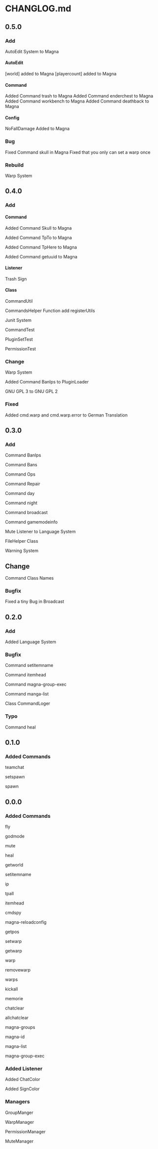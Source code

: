 # CHANGLOG.md

## 0.5.0

### Add

AutoEdit System to Magna

#### AutoEdit

[world] added to Magna
[playercount] added to Magna

#### Command

Added Command trash to Magna
Added Command enderchest to Magna
Added Command workbench to Magna
Added Command deathback to Magna

#### Config

NoFallDamage Added to Magna

### Bug

Fixed Command skull in Magna
Fixed that you only can set a warp once

### Rebuild

Warp System

## 0.4.0

### Add

#### Command

Added Command Skull to Magna

Added Command TpTo to Magna

Added Command TpHere to Magna

Added Command getuuid to Magna


#### Listener

Trash Sign

#### Class
CommandUtil

CommandsHelper Function add registerUtils

Junit System

CommandTest

PluginSetTest

PermissionTest

### Change

Warp System

Added Command BanIps to PluginLoader

GNU GPL 3 to GNU GPL 2

### Fixed

Added cmd.warp and cmd.warp.error to German Translation

## 0.3.0

### Add

Command BanIps

Command Bans

Command Ops

Command Repair

Command day

Command night

Command broadcast

Command gamemodeinfo

Mute Listener to Language System

FileHelper Class

Warning System

## Change

Command Class Names

### Bugfix

Fixed a tiny Bug in Broadcast

## 0.2.0

### Add

Added Language System

### Bugfix

Command setitemname

Command itemhead

Command magna-group-exec

Command manga-list

Class CommandLoger

### Typo

Command heal

## 0.1.0

### Added Commands

teamchat

setspawn

spawn

## 0.0.0

### Added Commands

fly

godmode

mute

heal

getworld

setitemname

ip

tpall

itemhead

cmdspy

magna-reloadconfig

getpos

setwarp

getwarp

warp

removewarp

warps

kickall

memorie

chatclear

allchatclear

magna-groups

magna-id

magna-list

magna-group-exec

### Added Listener

Added ChatColor

Added SignColor

### Managers

GroupManger

WarpManager

PermissionManager

MuteManager
